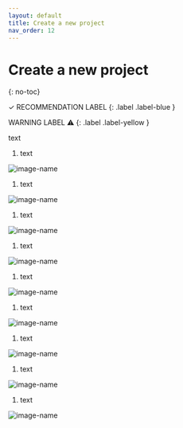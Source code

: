 ```yaml
---
layout: default
title: Create a new project
nav_order: 12
---
```

# Create a new project
{: no-toc}

✓ RECOMMENDATION LABEL
{: .label .label-blue }

WARNING LABEL ⚠
{: .label .label-yellow }


<p>text<p>



1. text

![image-name](url?raw=true "alt text here") 

1. text

![image-name](url?raw=true "alt text here") 

1. <p>text<p>

![image-name](url?raw=true "alt text here")

1. <p>text<p>

![image-name](url?raw=true "alt text here") 

1. <p>text<p>

![image-name](url?raw=true "alt text here") 

1. <p>text<p>

![image-name](url?raw=true "alt text here")

1. <p>text<p>

![image-name](url?raw=true "alt text here") 

1. <p>text<p>

![image-name](url?raw=true "alt text here") 

1. <p>text<p>

![image-name](url?raw=true "alt text here")

</div>
